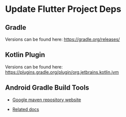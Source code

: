 # Update Flutter Project Deps

## Gradle

Versions can be found here: <https://gradle.org/releases/>

## Kotlin Plugin

Versions can be found here: <https://plugins.gradle.org/plugin/org.jetbrains.kotlin.jvm>

## Android Gradle Build Tools

- [Google maven repository website](https://maven.google.com/web/index.html)

- [Related docs](https://developer.android.google.cn/studio/releases/gradle-plugin?hl=zh-cn#updating-plugin)
